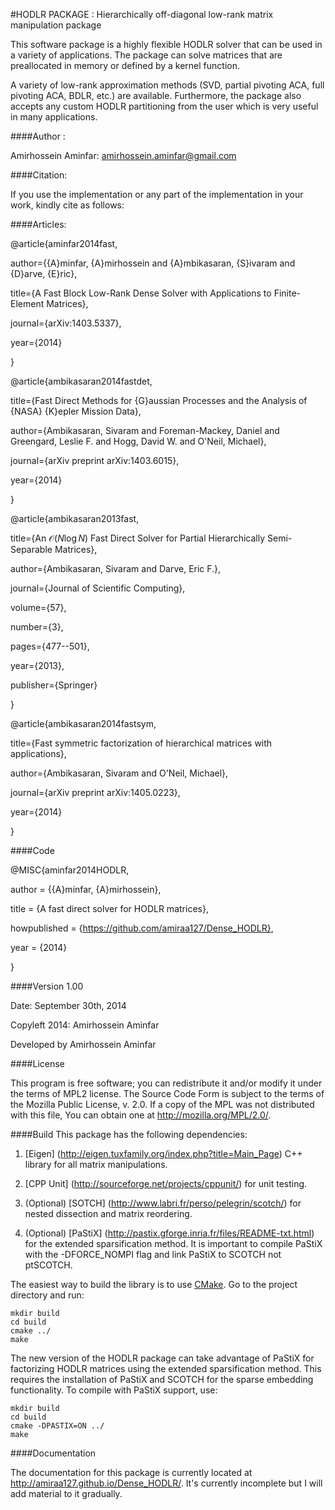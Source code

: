 #HODLR PACKAGE : Hierarchically off-diagonal low-rank matrix manipulation package 

This software package is a highly flexible HODLR solver that can be used in a variety of applications. The package can solve matrices that are preallocated in memory or defined by a kernel function. 

A variety of low-rank approximation methods (SVD, partial pivoting ACA, full pivoting ACA, BDLR, etc.) are available. Furthermore, the package also accepts any custom HODLR partitioning from the user which is very useful in many applications. 

####Author :  

Amirhossein Aminfar: amirhossein.aminfar@gmail.com

####Citation:

If you use the implementation or any part of the implementation in your work, kindly cite as follows:

####Articles:

@article{aminfar2014fast,

author={{A}minfar, {A}mirhossein and {A}mbikasaran, {S}ivaram and {D}arve, {E}ric},

title={A Fast Block Low-Rank Dense Solver with Applications to Finite-Element Matrices},

journal={arXiv:1403.5337},

year={2014}

}


@article{ambikasaran2014fastdet,

title={Fast Direct Methods for {G}aussian Processes and the Analysis of {NASA} {K}epler Mission Data},

author={Ambikasaran, Sivaram and Foreman-Mackey, Daniel and Greengard, Leslie F. and Hogg, David W. and O'Neil, Michael},

journal={arXiv preprint arXiv:1403.6015},

year={2014}

}

@article{ambikasaran2013fast,

title={An $\mathcal{O}({N} \log {N})$ Fast Direct Solver for Partial Hierarchically Semi-Separable Matrices},

author={Ambikasaran, Sivaram and Darve, Eric F.},

journal={Journal of Scientific Computing},

volume={57},

number={3},

pages={477--501},

year={2013},

publisher={Springer}

}

@article{ambikasaran2014fastsym,

title={Fast symmetric factorization of hierarchical matrices with applications},

author={Ambikasaran, Sivaram and O'Neil, Michael},

journal={arXiv preprint arXiv:1405.0223},

year={2014}

}

####Code

@MISC{aminfar2014HODLR,

author = {{A}minfar, {A}mirhossein},

title = {A fast direct solver for HODLR matrices},

howpublished = {https://github.com/amiraa127/Dense_HODLR},

year = {2014}

}

####Version 1.00

Date: September 30th, 2014

Copyleft 2014: Amirhossein Aminfar 

Developed by Amirhossein Aminfar

####License


This program is free software; you can redistribute it and/or modify it under the terms of MPL2 license. The Source Code Form is subject to the terms of the Mozilla Public License, v. 2.0. If a copy of the MPL was not distributed with this file, You can obtain one at http://mozilla.org/MPL/2.0/.

####Build
This package has the following dependencies:

1. [Eigen] (http://eigen.tuxfamily.org/index.php?title=Main_Page) C++ library for all matrix manipulations.

2. [CPP Unit] (http://sourceforge.net/projects/cppunit/) for unit testing.

3. (Optional) [SOTCH] (http://www.labri.fr/perso/pelegrin/scotch/) for nested dissection and matrix reordering.

4. (Optional) [PaStiX] (http://pastix.gforge.inria.fr/files/README-txt.html) for the extended sparsification method. It is important to compile PaStiX with the -DFORCE_NOMPI flag and link PaStiX to SCOTCH not ptSCOTCH.

The easiest way to build the library is to use [CMake](http://www.cmake.org).
Go to the project directory and run:

```
mkdir build
cd build
cmake ../
make
```

The new version of the HODLR package can take advantage of PaStiX for factorizing HODLR matrices using the extended sparsification method. This requires the installation of PaStiX and SCOTCH for the sparse embedding functionality. To compile with PaStiX support, use:

```
mkdir build
cd build
cmake -DPASTIX=ON ../
make
```

####Documentation

The documentation for this package is currently located at http://amiraa127.github.io/Dense_HODLR/. It's currently incomplete but I will add material to it gradually.